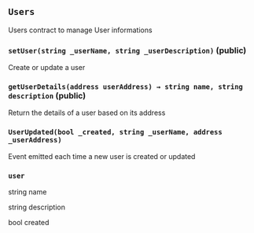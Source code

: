 ## `Users`

Users contract to manage User informations




### `setUser(string _userName, string _userDescription)` (public)

Create or update a user



### `getUserDetails(address userAddress) → string name, string description` (public)

Return the details of a user based on its address






### `UserUpdated(bool _created, string _userName, address _userAddress)`

Event emitted each time a new user is created or updated




### `user`


string name


string description


bool created



